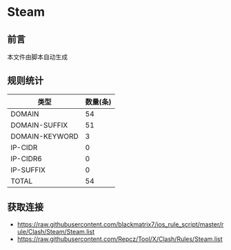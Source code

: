 # Steam

## 前言
本文件由脚本自动生成

## 规则统计
| 类型 | 数量(条)  | 
| ---- | ----  |
| DOMAIN | 54  | 
| DOMAIN-SUFFIX | 51  | 
| DOMAIN-KEYWORD | 3  | 
| IP-CIDR | 0  | 
| IP-CIDR6 | 0  | 
| IP-SUFFIX | 0  | 
| TOTAL | 54  | 

## 获取连接
- https://raw.githubusercontent.com/blackmatrix7/ios_rule_script/master/rule/Clash/Steam/Steam.list 
- https://raw.githubusercontent.com/Repcz/Tool/X/Clash/Rules/Steam.list 
